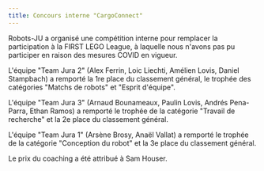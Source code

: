 ```yaml
---
title: Concours interne "CargoConnect"
---
```


Robots-JU a organisé une compétition interne pour remplacer la participation à la FIRST LEGO League, à laquelle nous n'avons pas pu participer en raison des mesures COVID en vigueur.

<!--more-->

L'équipe "Team Jura 2" (Alex Ferrin, Loic Liechti, Amélien Lovis, Daniel Stampbach) a remporté la 1re place du classement général, le trophée des catégories "Matchs de robots" et "Esprit d'équipe".

L'équipe "Team Jura 3" (Arnaud Bounameaux, Paulin Lovis, Andrés Pena-Parra, Ethan Ramos) a remporté le trophée de la catégorie "Travail de recherche" et la 2e place du classement général.

L'équipe "Team Jura 1" (Arsène Brosy, Anaël Vallat) a remporté le trophée de la catégorie "Conception du robot" et la 3e place du classement général.

Le prix du coaching a été attribué à Sam Houser.
